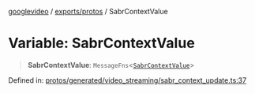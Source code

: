 [googlevideo](../../../README.md) / [exports/protos](../README.md) / SabrContextValue

# Variable: SabrContextValue

> **SabrContextValue**: `MessageFns`\<[`SabrContextValue`](../interfaces/SabrContextValue.md)\>

Defined in: [protos/generated/video\_streaming/sabr\_context\_update.ts:37](https://github.com/LuanRT/googlevideo/blob/d9eb9db82e3516a9a277a77a3d25342e9c5bf127/protos/generated/video_streaming/sabr_context_update.ts#L37)
